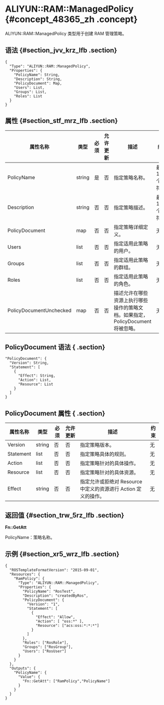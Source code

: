 # ALIYUN::RAM::ManagedPolicy {#concept_48365_zh .concept}

ALIYUN::RAM::ManagedPolicy 类型用于创建 RAM 管理策略。

## 语法 {#section_jvv_krz_lfb .section}

```language-json
{
  "Type": "ALIYUN::RAM::ManagedPolicy",
  "Properties": {
    "PolicyName": String,
    "Description": String,
    "PolicyDocument": Map,
    "Users": List,
    "Groups": List,
    "Roles": List
  }
}
```

## 属性 {#section_stf_mrz_lfb .section}

|属性名称|类型|必须|允许更新|描述|约束|
|----|--|--|----|--|--|
|PolicyName|string|是|否|指定策略名称。|最长 128 个字符。|
|Description|string|否|否|指定策略描述。|最长 1024 个字符。|
|PolicyDocument|map|否|否|指定策略详细定义。|无|
|Users|list|否|否|指定适用此策略的用户。|无|
|Groups|list|否|否|指定适用此策略的群组。|无|
|Roles|list|否|否|指定适用此策略的角色。|无|
|PolicyDocumentUnchecked|map|否|否|描述允许在哪些资源上执行哪些操作的策略文档。如果指定，PolicyDocument将被忽略。|无|

## PolicyDocument 语法 { .section}

```language-json
"PolicyDocument": {
  "Version": String,
  "Statement": [
    {
      "Effect": String,
      "Action": List,
      "Resource": List
    }
  ]
}
```

## PolicyDocument 属性 { .section}

|属性名称|类型|必须|允许更新|描述|约束|
|----|--|--|----|--|--|
|Version|string|否|否|指定策略版本。|无|
|Statement|list|否|否|指定策略具体的规则。|无|
|Action|list|否|否|指定策略针对的具体操作。|无|
|Resource|list|否|否|指定策略针对的具体资源。|无|
|Effect|string|否|否|指定允许或拒绝对 Resource 中定义的资源进行 Action 定义的操作。|无|

## 返回值 {#section_trw_5rz_lfb .section}

**Fn::GetAtt**

PolicyName：策略名称。

## 示例 {#section_xr5_wrz_lfb .section}

```language-json
{
  "ROSTemplateFormatVersion": "2015-09-01",
  "Resources": {
    "RamPolicy": {
      "Type": "ALIYUN::RAM::ManagedPolicy",
      "Properties": {
        "PolicyName": "RosTest",
        "Description": "createdByRos",
        "PolicyDocument": {
          "Version": "1",
          "Statement": [
            {
              "Effect": "Allow",
              "Action": [ "oss:*" ],
              "Resource": ["acs:oss:*:*:*"]
            }
          ]
        },
        "Roles": ["RosRole"],
        "Groups": ["RosGroup"],
        "Users": ["RosUser"]
      }
    }
  },
  "Outputs": {
    "PolicyName": {
      "Value": {
        "Fn::GetAtt": ["RamPolicy","PolicyName"]
      }
    }
  }
}
```

